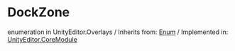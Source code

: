 # DockZone
enumeration in UnityEditor.Overlays
 / Inherits from: <a href="https://docs.unity3d.com/6000.1/Documentation/ScriptReference/Enum.html">Enum</a> / Implemented in: <a href="https://docs.unity3d.com/6000.1/Documentation/ScriptReference/UnityEditor.CoreModule.html">UnityEditor.CoreModule</a>
